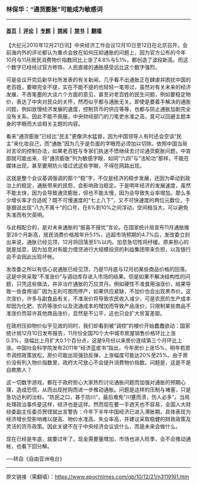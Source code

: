 ### 林保华：“通货膨胀”可能成为敏感词

---

#### [首页](../../../..?n3119161) &nbsp;|&nbsp; [评论](../../../../../epoch-comment?n3119161) &nbsp;|&nbsp; [专题](../../../../../epoch-special?n3119161) &nbsp;|&nbsp; [禁闻](../../../../../epoch-news?n3119161) &nbsp;|&nbsp; [禁书](../../../../../books?n3119161) &nbsp;|&nbsp; [翻墙](https://github.com/gfw-breaker/nogfw/blob/master/README.md?n3119161)


<div class="post_content" id="artbody" itemprop="articleBody">
 <!-- article content begin -->
 <p>
  【大纪元2010年12月21日讯】中央经济工作会议12月10日至12日在北京召开。会前海内外的评论都认为重点会放在如何压抑通胀的问题上，因为官方公布的今年10月与11月居民消费物价指数同比上涨了4.8%与5.1%，都创造了波段新高。而这个数字已经经过官方修饰，人民直接的通胀感受远比这个数字强烈。
 </p>
 <p>
  可是会议开完后新华社所发表的有关新闻，几乎看不出通胀正在肆虐并困扰中国的老百姓，要嘛完全不提，实在不能不提的也轻轻一笔带过，虽然对有关未来的经济发展，不吝笔墨的大谈六个方面的意见，甚至对老百姓的民生问题，例如要稳定物价，表达了中央对民众的关怀，然而似乎都与通胀无关。即使是要着手解决的通胀问题，例如放慢经济发展的速度，控制货币的供应等等，也都与防止通胀加剧完全没有关系。因此不能不佩服，中央财经部门的刀笔吏水准之高，竟可以回避主题本身的字眼而大谈相关主题的内容。
 </p>
 <p>
  看来“通货膨胀”已经比“民主”更像洪水猛兽，因为中国领导人有时还会空谈“民主”来化妆自己，而“通胀”因为几乎是负面的字眼而必须加以切除。依照中国当局对言论的控制办法，如果老百姓与专家们执迷不悟继续去讨论通货膨胀问题，中宣部就可能出来，将“通货膨胀”列为敏感字眼，如同“六四”与“法轮功”那样，不能在媒体出现，甚至要用防火墙过滤这些字眼，不得在网路出现。
 </p>
 <p>
  这就是整个会议基调强调的那个“稳”字，不仅是经济的稳步发展，还因为牵动到政治上的稳定，通胀带来的民怨，会影响政治稳定。于是明年经济的发展速度，虽然不能太快，因为会导致通货膨胀，但也不能太慢，因为会导致失业率增加。那么多少增长率才合适呢？既不可慢速度的“七上八下”，又不可快速度的两位元数位，于是据说出现“八九不离十”的口号，在8%到10%之间浮动，空间相当大，可以避免失准而有欠英明。
 </p>
 <p>
  与此相配合的，是对未来通胀的“报喜不报忧”言论。在国家统计局宣布11月通胀推至28个月新高，居民消费价格按年升5.1%，远超市场预期的4.7%后，发改委立刻出来说，通胀已经见顶，12月将回落至5%以内。加息急切性将纾缓。原来担心的就是加息，因为加息对有能力借贷进行大规模投资的利益集团带来负担，以及银行会不会因此出现坏帐。
 </p>
 <p>
  发改委之所以有信心说通胀已经见顶，乃是11月底与12月初某些商品价格的回落。这是中央采取“不准涨价”与调动库存进入市场的结果。但是如果不解决结构性的问题，只凭这些做法，并非治疗通胀的万应灵丹。例如硬性不准食用油涨价，结果导致一些食用油厂因为无利可图而停产，如果供应紧缺，不加价也会出现黑市价。这次涨价，许多与副食品有关，不准涨价将导致农民收入减少，可是农民的生产成本却因为化肥，农药等涨价以及流通成本的增加而导致产品涨价，只限制某些商品不准涨价而容许其他商品涨价，显然是不公平，这也只会扩大贫富差距。
 </p>
 <p>
  在政府压抑物价似乎见效的同时，我们却看到被“调控”的楼价开始蠢蠢欲动：国家统计局12月10日发布报告，11月份全国70个大中城市房屋销售价格环比上涨0.3%，涨幅比上月扩大0.1个百分点，这是9月份以来房价连续第三个月环比上涨。中国社会科学院发布2011年“经济蓝皮书”指出，今年房价上涨15%，明年若房市调控政策放松，房价可能出现强劲反弹，上涨幅度可能达20%至25%。由于房价没有列入物价指数里，政府大可放心不会提升消费物价指数。问题是，这是不是自欺欺人？
 </p>
 <p>
  这一切数字游戏，都在于政府担心大家热烈讨论通胀问题而加强对通胀的预期心理，造成恐慌，从而出现抢购而进一步推动通胀。问题是这样的压制与堵塞，只是急功近利的治标。“防民之口，甚于防川”，最后难免“川壅而溃，伤人必多”。当局处理政治事件是这样，经济也是这样。然而现在要一手遮天也不容易，全国人大财经委副主任委员贺铿就出言警告：今年下半年中国经济已进入滞胀期，具体表现为经济增长受影响难以提高、物价水准高、失业率高，并建议采取稳健的财政政策及灵活的货币政策。因此关键不在于中央经济会议说什么，而是未来会做什么。
 </p>
 <p>
  现在已经是年底，就要过年了。现金需要量增加，市场也进入旺季，会不会推动通帐，也看下回分解。
 </p>
 <p>
  ──转自《自由亚洲电台》
 </p>
 <!-- article content end -->
 <div id="below_article_ad">
 </div>
</div>


---

原文链接（需翻墙）：https://www.epochtimes.com/gb/10/12/21/n3119161.htm